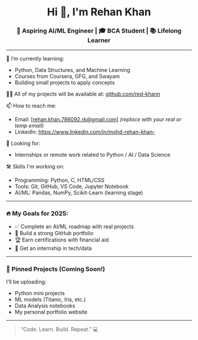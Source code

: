<h1 align="center">Hi 👋, I'm Rehan Khan</h1>
<h3 align="center">🚀 Aspiring AI/ML Engineer | 🎓 BCA Student | 📚 Lifelong Learner</h3>

---

🌱 I’m currently learning:
- Python, Data Structures, and Machine Learning
- Courses from Coursera, GFG, and Swayam
- Building small projects to apply concepts

👨‍💻 All of my projects will be available at: [github.com/red-khann](https://github.com/red-khann)

📫 How to reach me:
- Email: [rehan.khan.786092.rk@gmail.com] *(replace with your real or temp email)*
- LinkedIn: https://www.linkedin.com/in/mohd-rehan-khan-

💼 Looking for:
- Internships or remote work related to Python / AI / Data Science

🛠️ Skills I'm working on:
- Programming: Python, C, HTML/CSS
- Tools: Git, GitHub, VS Code, Jupyter Notebook
- AI/ML: Pandas, NumPy, Scikit-Learn (learning stage)

---

### 🔥 My Goals for 2025:
- ✅ Complete an AI/ML roadmap with real projects
- 🚀 Build a strong GitHub portfolio
- 🏆 Earn certifications with financial aid
- 🤝 Get an internship in tech/data

---

### 📌 Pinned Projects (Coming Soon!)
I'll be uploading:
- Python mini projects
- ML models (Titanic, Iris, etc.)
- Data Analysis notebooks
- My personal portfolio website

---

> “Code. Learn. Build. Repeat.” 💻
